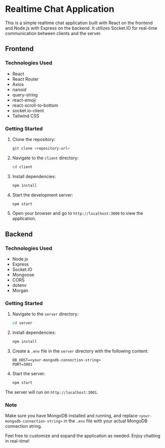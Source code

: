 # Realtime Chat Application

This is a simple realtime chat application built with React on the frontend and Node.js with Express on the backend. It utilizes Socket.IO for real-time communication between clients and the server.

## Frontend

### Technologies Used
- React
- React Router
- Axios
- nanoid
- query-string
- react-emoji
- react-scroll-to-bottom
- socket.io-client
- Tailwind CSS

### Getting Started
1. Clone the repository:
   ```bash
   git clone <repository-url>
   ```

2. Navigate to the `client` directory:
   ```bash
   cd client
   ```

3. Install dependencies:
   ```bash
   npm install
   ```

4. Start the development server:
   ```bash
   npm start
   ```

5. Open your browser and go to `http://localhost:3000` to view the application.

## Backend

### Technologies Used
- Node.js
- Express
- Socket.IO
- Mongoose
- CORS
- dotenv
- Morgan

### Getting Started
1. Navigate to the `server` directory:
   ```bash
   cd server
   ```

2. Install dependencies:
   ```bash
   npm install
   ```

3. Create a `.env` file in the `server` directory with the following content:
   ```
   DB_HOST=<your-mongodb-connection-string>
   PORT=3001
   ```

4. Start the server:
   ```bash
   npm start
   ```

The server will run on `http://localhost:3001`.

### Note
Make sure you have MongoDB installed and running, and replace `<your-mongodb-connection-string>` in the `.env` file with your actual MongoDB connection string.

Feel free to customize and expand the application as needed. Enjoy chatting in real-time!
